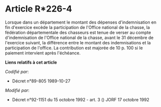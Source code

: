 # Article R*226-4

Lorsque dans un département le montant des dépenses d'indemnisation en fin d'exercice excède la participation de l'Office
national de la chasse, la fédération départementale des chasseurs est tenue de verser au compte d'indemnisation de l'Office
national de la chasse, avant le 31 décembre de l'exercice suivant, la différence entre le montant des indemnisations et la
participation de l'office. La contribution est majorée de 10 p. 100 si le paiement intervient après l'échéance.

**Liens relatifs à cet article**

_Codifié par_:

  - Décret n°89-805 1989-10-27

_Modifié par_:

  - Décret n°92-1151 du 15 octobre 1992 - art. 3 () JORF 17 octobre 1992
